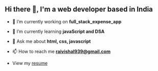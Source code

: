 ##  Hi there 👋, I'm a web developer based in India

- 🔭 I’m currently working on **full_stack_expense_app**

- 🌱 I’m currently learning **javaScript and DSA**

- 💬 Ask me about **html, css, javascript**

- 📫 How to reach me **raivishal939@gmail.com**
- View my [resume](https://drive.google.com/file/d/1liPRqFUnM0-r1tyko2Ck5MUkWpBWwuJw/view?usp=sharing)
